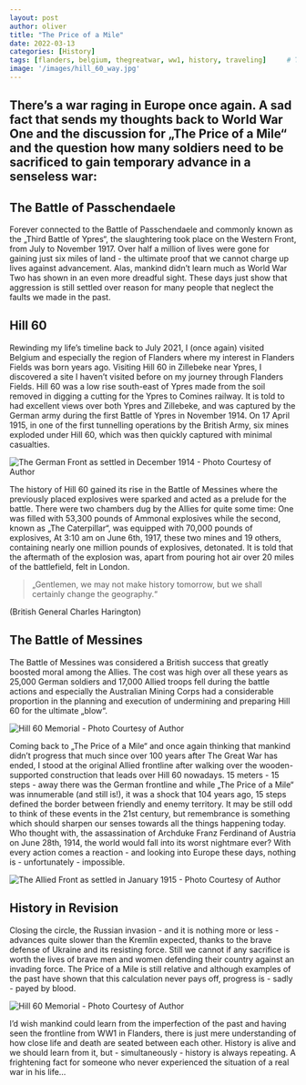 ```yaml
---
layout: post
author: oliver
title: "The Price of a Mile"
date: 2022-03-13
categories: [History]
tags: [flanders, belgium, thegreatwar, ww1, history, traveling]     # TAG names should always be lowercase
image: '/images/hill_60_way.jpg'
---
```


## There’s a war raging in Europe once again. A sad fact that sends my thoughts back to World War One and the discussion for „The Price of a Mile“ and the question how many soldiers need to be sacrificed to gain temporary advance in a senseless war:

## The Battle of Passchendaele

Forever connected to the Battle of Passchendaele and commonly known as the „Third Battle of Ypres“, the slaughtering took place on the Western Front, from July to November 1917. Over half a million of lives were gone for gaining just six miles of land - the ultimate proof that we cannot charge up lives against advancement. Alas, mankind didn’t learn much as World War Two has shown in an even more dreadful sight. These days just show that aggression is still settled over reason for many people that neglect the faults we made in the past.

## Hill 60

Rewinding my life’s timeline back to July 2021, I (once again) visited Belgium and especially the region of Flanders where my interest in Flanders Fields was born years ago. Visiting Hill 60 in Zillebeke near Ypres, I discovered a site I haven’t visited before on my journey through Flanders Fields. Hill 60 was a low rise south-east of Ypres made from the soil removed in digging a cutting for the Ypres to Comines railway. It is told to had excellent views over both Ypres and Zillebeke, and was captured by the German army during the first Battle of Ypres in November 1914. On 17 April 1915, in one of the first tunnelling operations by the British Army, six mines exploded under Hill 60, which was then quickly captured with minimal casualties.

![The German Front as settled in December 1914 - Photo Courtesy of Author](../images/hill_60_german_front.jpg)

The history of Hill 60 gained its rise in the Battle of Messines where the previously placed explosives were sparked and acted as a prelude for the battle. There were two chambers dug by the Allies for quite some time: One was filled with 53,300 pounds of Ammonal explosives while the second, known as „The Caterpillar“, was equipped with 70,000 pounds of explosives, At 3:10 am on June 6th, 1917, these two mines and 19 others, containing nearly one million pounds of explosives, detonated. It is told that the aftermath of the explosion was, apart from pouring hot air over 20 miles of the battlefield, felt in London.

> „Gentlemen, we may not make history tomorrow, but we shall certainly change the geography.“

(British General Charles Harington)

## The Battle of Messines

The Battle of Messines was considered a British success that greatly boosted moral among the Allies. The cost was high over all these years as 25,000 German soldiers and 17,000 Allied troops fell during the battle actions and especially the Australian Mining Corps had a considerable proportion in the planning and execution of undermining and preparing Hill 60 for the ultimate „blow“.

![Hill 60 Memorial - Photo Courtesy of Author](../images/hill_60_memorial_3.jpg)

Coming back to „The Price of a Mile“ and once again thinking that mankind didn’t progress that much since over 100 years after The Great War has ended, I stood at the original Allied frontline after walking over the wooden-supported construction that leads over Hill 60 nowadays. 15 meters - 15 steps - away there was the German frontline and while „The Price of a Mile“ was innumerable (and still is!), it was a shock that 104 years ago, 15 steps defined the border between friendly and enemy territory. It may be still odd to think of these events in the 21st century, but remembrance is something which should sharpen our senses towards all the things happening today. Who thought with, the assassination of Archduke Franz Ferdinand of Austria on June 28th, 1914, the world would fall into its worst nightmare ever? With every action comes a reaction - and looking into Europe these days, nothing is - unfortunately - impossible.

![The Allied Front as settled in January 1915 - Photo Courtesy of Author](../images/hill_60_allied_front.jpg)

## History in Revision

Closing the circle, the Russian invasion - and it is nothing more or less - advances quite slower than the Kremlin expected, thanks to the brave defense of Ukraine and its resisting force. Still we cannot if any sacrifice is worth the lives of brave men and women defending their country against an invading force. The Price of a Mile is still relative and although examples of the past have shown that this calculation never pays off, progress is - sadly - payed by blood.

![Hill 60 Memorial - Photo Courtesy of Author](../images/hill_60_memorial_1.jpg)

I’d wish mankind could learn from the imperfection of the past and having seen the frontline from WW1 in Flanders, there is just mere understanding of how close life and death are seated between each other. History is alive and we should learn from it, but - simultaneously - history is always repeating. A frightening fact for someone who never experienced the situation of a real war in his life…